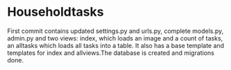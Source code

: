 # Householdtasks
First commit contains updated settings.py and urls.py, complete models.py, admin.py and two views: index, which loads an image and a count of tasks, an alltasks which loads all tasks into a table. It also has a base template and templates for index and allviews.The database is created and migrations done.
